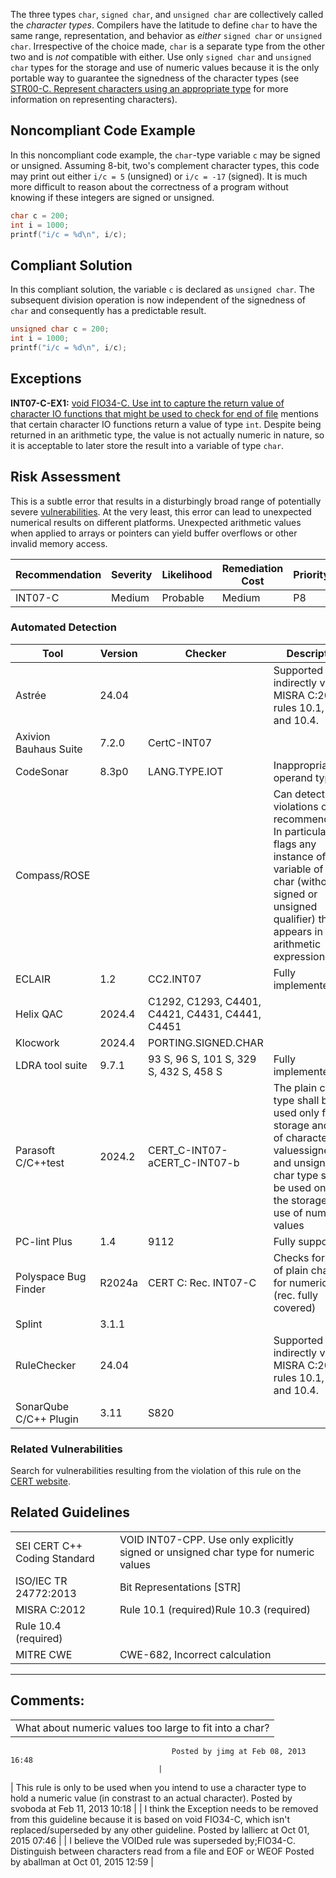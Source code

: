 The three types `char`, `signed char`, and `unsigned char` are collectively called the *character types*. Compilers have the latitude to define `char` to have the same range, representation, and behavior as *either* `signed char` or `unsigned char`. Irrespective of the choice made, `char` is a separate type from the other two and is *not* compatible with either.
Use only `signed char` and `unsigned char` types for the storage and use of numeric values because it is the only portable way to guarantee the signedness of the character types (see [STR00-C. Represent characters using an appropriate type](STR00-C_%20Represent%20characters%20using%20an%20appropriate%20type) for more information on representing characters).
## Noncompliant Code Example
In this noncompliant code example, the `char`-type variable `c` may be signed or unsigned. Assuming 8-bit, two's complement character types, this code may print out either `i/c = 5` (unsigned) or `i/c = -17` (signed). It is much more difficult to reason about the correctness of a program without knowing if these integers are signed or unsigned.
``` c
char c = 200;
int i = 1000;
printf("i/c = %d\n", i/c);
```
## Compliant Solution
In this compliant solution, the variable `c` is declared as `unsigned char`. The subsequent division operation is now independent of the signedness of `char` and consequently has a predictable result.
``` c
unsigned char c = 200;
int i = 1000;
printf("i/c = %d\n", i/c);
```
## Exceptions
**INT07-C-EX1:** [void FIO34-C. Use int to capture the return value of character IO functions that might be used to check for end of file](void%20FIO34-C_%20Use%20int%20to%20capture%20the%20return%20value%20of%20character%20IO%20functions%20that%20might%20be%20used%20to%20check%20for%20end%20of%20file) mentions that certain character IO functions return a value of type `int`. Despite being returned in an arithmetic type, the value is not actually numeric in nature, so it is acceptable to later store the result into a variable of type `char`.
## Risk Assessment
This is a subtle error that results in a disturbingly broad range of potentially severe [vulnerabilities](BB.-Definitions_87152273.html#BB.Definitions-vulnerability). At the very least, this error can lead to unexpected numerical results on different platforms. Unexpected arithmetic values when applied to arrays or pointers can yield buffer overflows or other invalid memory access.

| Recommendation | Severity | Likelihood | Remediation Cost | Priority | Level |
| ----|----|----|----|----|----|
| INT07-C | Medium | Probable | Medium | P8 | L2 |

### Automated Detection

| Tool | Version | Checker | Description |
| ----|----|----|----|
| Astrée | 24.04 |  | Supported indirectly via MISRA C:2012 rules 10.1, 10.3 and 10.4. |
| Axivion Bauhaus Suite | 7.2.0 | CertC-INT07  |  |
| CodeSonar | 8.3p0 | LANG.TYPE.IOT | Inappropriate operand type |
| Compass/ROSE |  |  | Can detect violations of this recommendation. In particular, it flags any instance of a variable of type char (without a signed or unsigned qualifier) that appears in an arithmetic expression |
| ECLAIR | 1.2 | CC2.INT07 | Fully implemented |
| Helix QAC | 2024.4 | C1292, C1293, C4401, C4421, C4431, C4441, C4451 |  |
| Klocwork | 2024.4 | PORTING.SIGNED.CHAR |  |
| LDRA tool suite | 9.7.1 | 93 S, 96 S, 101 S, 329 S, 432 S, 458 S | Fully implemented |
| Parasoft C/C++test | 2024.2 | CERT_C-INT07-aCERT_C-INT07-b | The plain char type shall be used only for the storage and use of character valuessigned and unsigned char type shall be used only for the storage and use of numeric values |
| PC-lint Plus | 1.4 | 9112 | Fully supported |
| Polyspace Bug Finder | R2024a | CERT C: Rec. INT07-C | Checks for use of plain char type for numeric value (rec. fully covered) |
| Splint | 3.1.1 |  |  |
| RuleChecker | 24.04 |  | Supported indirectly via MISRA C:2012 rules 10.1, 10.3 and 10.4. |
| SonarQube C/C++ Plugin | 3.11 | S820 |  |

### Related Vulnerabilities
Search for vulnerabilities resulting from the violation of this rule on the [CERT website](https://www.kb.cert.org/vulnotes/bymetric?searchview&query=FIELD+KEYWORDS+contains+INT07-C).
## Related Guidelines

|  |  |
| ----|----|
| SEI CERT C++ Coding Standard | VOID INT07-CPP. Use only explicitly signed or unsigned char type for numeric values |
| ISO/IEC TR 24772:2013 | Bit Representations [STR] |
| MISRA C:2012 | Rule 10.1 (required)Rule 10.3 (required)
Rule 10.4 (required) |
| MITRE CWE | CWE-682, Incorrect calculation |

------------------------------------------------------------------------
[](https://wiki.sei.cmu.edu/confluence/pages/viewpage.action?pageId=87152392) [](../c/Rec_%2004_%20Integers%20_INT_) [](https://wiki.sei.cmu.edu/confluence/pages/viewpage.action?pageId=87152450)
## Comments:

|  |
| ----|
| What about numeric values too large to fit into a char?
                                        Posted by jimg at Feb 08, 2013 16:48
                                     |
| This rule is only to be used when you intend to use a character type to hold a numeric value (in constrast to an actual character).
                                        Posted by svoboda at Feb 11, 2013 10:18
                                     |
| I think the Exception needs to be removed from this guideline because it is based on void FIO34-C, which isn't replaced/superseded by any other guideline.
                                        Posted by lallierc at Oct 01, 2015 07:46
                                     |
| I believe the VOIDed rule was superseded by;FIO34-C. Distinguish between characters read from a file and EOF or WEOF
                                        Posted by aballman at Oct 01, 2015 12:59
                                     |

